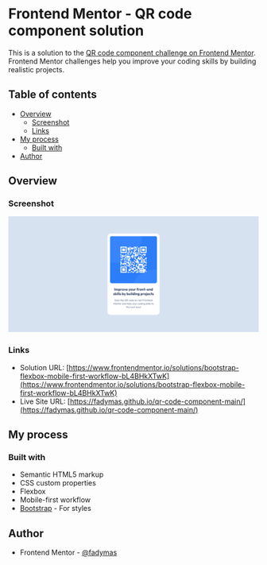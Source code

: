 # Frontend Mentor - QR code component solution

This is a solution to the [QR code component challenge on Frontend Mentor](https://www.frontendmentor.io/challenges/qr-code-component-iux_sIO_H). Frontend Mentor challenges help you improve your coding skills by building realistic projects.

## Table of contents

- [Overview](#overview)
  - [Screenshot](#screenshot)
  - [Links](#links)
- [My process](#my-process)
  - [Built with](#built-with)
- [Author](#author)

## Overview

### Screenshot

![](/screencapture-127-0-0-1-5500-index-html-2025-01-04-01_23_09.png)

### Links

- Solution URL: [https://www.frontendmentor.io/solutions/bootstrap-flexbox-mobile-first-workflow-bL4BHkXTwK](https://www.frontendmentor.io/solutions/bootstrap-flexbox-mobile-first-workflow-bL4BHkXTwK)
- Live Site URL: [https://fadymas.github.io/qr-code-component-main/](https://fadymas.github.io/qr-code-component-main/)

## My process

### Built with

- Semantic HTML5 markup
- CSS custom properties
- Flexbox
- Mobile-first workflow
- [Bootstrap](https://getbootstrap.com/) - For styles

## Author

- Frontend Mentor - [@fadymas](https://www.frontendmentor.io/profile/fadymas)
